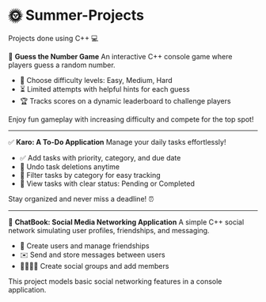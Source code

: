 # 🌞 Summer-Projects


Projects done using C++ 💻

🎲 **Guess the Number Game**
An interactive C++ console game where players guess a random number.
- 🎯 Choose difficulty levels: Easy, Medium, Hard
- ⏳ Limited attempts with helpful hints for each guess
- 🏆 Tracks scores on a dynamic leaderboard to challenge players

Enjoy fun gameplay with increasing difficulty and compete for the top spot!

---


✅ **Karo: A To-Do Application**
Manage your daily tasks effortlessly!
- ✅ Add tasks with priority, category, and due date
- 🔄 Undo task deletions anytime
- 📂 Filter tasks by category for easy tracking
- 📅 View tasks with clear status: Pending or Completed

Stay organized and never miss a deadline! ⏰


---



💬 **ChatBook: Social Media Networking Application**
A simple C++ social network simulating user profiles, friendships, and messaging.
- 👥 Create users and manage friendships
- ✉️ Send and store messages between users
- 👨‍👩‍👧‍👦 Create social groups and add members

This project models basic social networking features in a console application.

